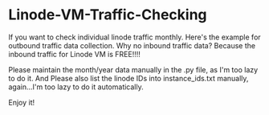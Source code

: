 # Linode-VM-Traffic-Checking
If you want to check individual linode traffic monthly.
Here's the example for outbound traffic data collection. Why no inbound traffic data? Because the inbound traffic for Linode VM is FREE!!!!

Please maintain the month/year data manually in the .py file, as I'm too lazy to do it.
And Please also list the linode IDs into instance_ids.txt manually, again...I'm too lazy to do it automatically.

Enjoy it!
